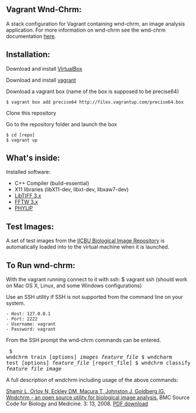 Vagrant Wnd-Chrm:
-------------
A stack configuration for Vagrant containing wnd-chrm, an image analysis application.  For more information
on wnd-chrm see the wnd-chrm documentation [here](https://github.com/wnd-charm/wnd-charm).

Installation:
-------------

Download and install [VirtualBox](http://www.virtualbox.org/)

Download and install [vagrant](http://vagrantup.com/)

Download a vagrant box (name of the box is supposed to be precise64)

    $ vagrant box add precise64 http://files.vagrantup.com/precise64.box

Clone this repository

Go to the repository folder and launch the box

    $ cd [repo]
    $ vagrant up

What's inside:
--------------

Installed software:

* C++ Compiler (build-essential)
* X11 libraries (libX11-dev, libxt-dev, libxaw7-dev)
* [LibTIFF 3.x](http://www.libtiff.org)
* [FFTW 3.x](http://www.fftw.org/download.html)
* [PHYLIP](http://evolution.genetics.washington.edu/phylip/install.html)

Test Images:
-----
A set of test images from the [IICBU Biological Image Repository](http://ome.grc.nia.nih.gov/iicbu2008) is automatically
loaded into to the virtual machine when it is launched.

To Run wnd-chrm:
-----
With the vagrant running connect to it with ssh:
  $ vagrant ssh  (should work on Mac OS X, Linux, and some Windows configurations)
  
  Use an SSH utility if SSH is not supported from the command line on your system.
  
    - Host: 127.0.0.1
    - Port: 2222
    - Username: vagrant
    - Password: vagrant
    
  From the SSH prompt the wnd-chrm commands can be entered.
    <pre>    $ wndchrm train \[options\] *images* *feature_file*
    $ wndcharm test \[options\] *feature_file* \[report_file\]
    $ wndchrm classify *feature_file* *image*</pre>
    
  A full description of wndchrm including usage of the above commands:
  
  [Shamir L, Orlov N, Eckley DM, Macura T, Johnston J, Goldberg IG. Wndchrm - an open source utility for biological image analysis.](http://www.scfbm.org/content/3/1/13) BMC Source Code for Biology and Medicine. 3: 13, 2008. [PDF download](http://ome.grc.nia.nih.gov/wnd-charm/BMC-wndchrm-utility.pdf)
    
    
  


